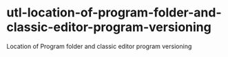 # utl-location-of-program-folder-and-classic-editor-program-versioning
Location of Program folder and classic editor program versioning  
